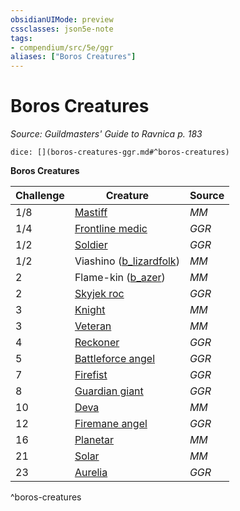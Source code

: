 ```yaml
---
obsidianUIMode: preview
cssclasses: json5e-note
tags:
- compendium/src/5e/ggr
aliases: ["Boros Creatures"]
---
```

# Boros Creatures
*Source: Guildmasters' Guide to Ravnica p. 183* 

`dice: [](boros-creatures-ggr.md#^boros-creatures)`

**Boros Creatures**

| Challenge | Creature | Source |
|-----------|----------|--------|
| 1/8 | [Mastiff](b_mastiff.md) | *MM* |
| 1/4 | [Frontline medic](b_frontline-medic-ggr.md) | *GGR* |
| 1/2 | [Soldier](b_soldier-ggr.md) | *GGR* |
| 1/2 | Viashino ([b_lizardfolk](b_lizardfolk.md)) | *MM* |
| 2 | Flame-kin ([b_azer](b_azer.md)) | *MM* |
| 2 | [Skyjek roc](b_skyjek-roc-ggr.md) | *GGR* |
| 3 | [Knight](b_knight.md) | *MM* |
| 3 | [Veteran](b_veteran.md) | *MM* |
| 4 | [Reckoner](b_reckoner-ggr.md) | *GGR* |
| 5 | [Battleforce angel](b_battleforce-angel-ggr.md) | *GGR* |
| 7 | [Firefist](b_firefist-ggr.md) | *GGR* |
| 8 | [Guardian giant](b_guardian-giant-ggr.md) | *GGR* |
| 10 | [Deva](b_deva.md) | *MM* |
| 12 | [Firemane angel](b_firemane-angel-ggr.md) | *GGR* |
| 16 | [Planetar](b_planetar.md) | *MM* |
| 21 | [Solar](b_solar.md) | *MM* |
| 23 | [Aurelia](compendium/bestiary/npc/aurelia-ggr.md) | *GGR* |
^boros-creatures